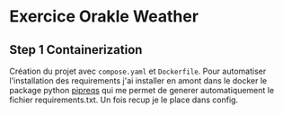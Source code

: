 # Exercice Orakle Weather


## Step 1 Containerization

Création du projet avec `compose.yaml` et `Dockerfile`. Pour automatiser l'installation des requirements j'ai installer en amont dans le docker le package python [pipreqs](https://pypi.org/project/pipreqs/) qui me permet de generer automatiquement le fichier requirements.txt. Un fois recup je le place dans config.

